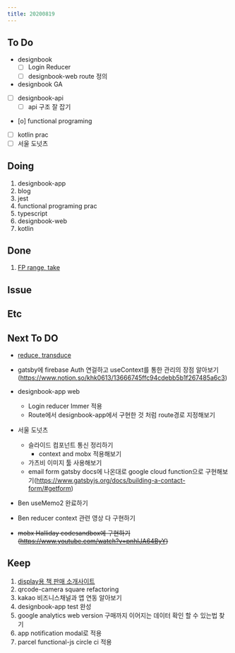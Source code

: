```yaml
---
title: 20200819
---
```


## To Do

- designbook
  - [ ] Login Reducer
  - [ ] designbook-web route 정의
- designbook GA
- [ ] designbook-api
  - [ ] api 구조 잘 잡기
- [o] functional programing
- [ ] kotlin prac
- [ ] 서울 도넛츠

## Doing

1. designbook-app
2. blog
3. jest
4. functional programing prac
5. typescript
6. designbook-web
7. kotlin

## Done

1. [FP range, take](https://www.notion.so/khk0613/range-take-4371a844f42242fca80591aed4ad7646)

## Issue

## Etc

## Next To DO

- [reduce, transduce](bear://x-callback-url/open-note?id=DC8EFABD-6335-462D-96B7-3753752F9994-413-0000145F2C069F8E)

- gatsby에 firebase Auth 연걸하고 useContext를 통한 관리의 장점 알아보기(https://www.notion.so/khk0613/13666745ffc94cdebb5b1f267485a6c3)
- designbook-app web
  - Login reducer Immer 적용
  - Route에서 designbook-app에서 구현한 것 처럼 route경로 지정해보기
- 서울 도넛츠
  - 슬라이드 컴포넌트 통신 정리하기
    - context and mobx 적용해보기
  - 가츠비 이미지 툴 사용해보기
  - email form gatsby docs에 나온대로 google cloud function으로 구현해보기(https://www.gatsbyjs.org/docs/building-a-contact-form/#getform)
- Ben useMemo2 완료하기
- Ben reducer context 관련 영상 다 구현하기
- <strike>mobx Halliday codesandbox에 구현하기 (https://www.youtube.com/watch?v=pnhIJA64ByY)</strike>

## Keep

1. [display용 책 판매 소개사이트](https://www.notion.so/664d830ecbd64cfd92ec8d22efa725fa)
2. qrcode-camera square refactoring
3. kakao 비즈니스채널과 앱 연동 알아보기
4. designbook-app test 완성
5. google analytics web version 구매까지 이어지는 데이터 확인 할 수 있는법 찾기
6. app notification modal로 적용
7. parcel functional-js circle ci 적용
